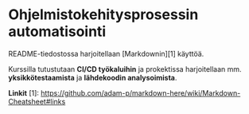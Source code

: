 # Ohjelmistokehitysprosessin automatisointi

README-tiedostossa harjoitellaan [Markdownin][1] käyttöä.

Kurssilla tutustutaan **CI/CD työkaluihin** ja prokektissa harjoitellaan mm. **yksikkötestaamista** ja **lähdekoodin analysoimista**.

**Linkit**
[1]: https://github.com/adam-p/markdown-here/wiki/Markdown-Cheatsheet#links
